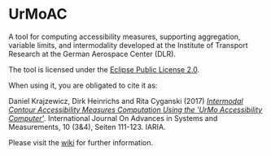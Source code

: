 # UrMoAC
A tool for computing accessibility measures, supporting aggregation, variable limits, and intermodality developed at the Institute of Transport Research at the German Aerospace Center (DLR).

The tool is licensed under the [Eclipse Public License 2.0](LICENSE.md).

When using it, you are obligated to cite it as:

Daniel Krajzewicz, Dirk Heinrichs and Rita Cyganski (2017) [_Intermodal Contour Accessibility Measures Computation Using the 'UrMo Accessibility Computer'_](https://elib.dlr.de/118235/). International Journal On Advances in Systems and Measurements, 10 (3&4), Seiten 111-123. IARIA.

Please visit the <a href="https://github.com/DLR-VF/UrMoAC/wiki/index">wiki</a> for further information.
